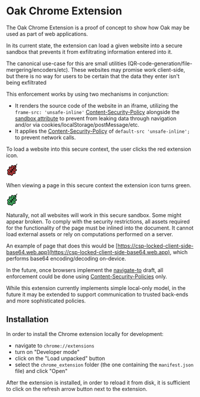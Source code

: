 # Oak Chrome Extension

The Oak Chrome Extension is a proof of concept to show how Oak may be used as
part of web applications.

In its current state, the extension can load a given website into a secure
sandbox that prevents it from exfiltrating information entered into it.

The canonical use-case for this are small utilities
(QR-code-generation/file-mergering/encoders/etc). These websites may promise
work client-side, but there is no way for users to be certain that the data they
enter isn't being exfiltrated

This enforcement works by using two mechanisms in conjunction:

- It renders the source code of the website in an iframe, utilizing the
  `frame-src: 'unsafe-inline'`
  [Content-Security-Policy](https://developer.mozilla.org/en-US/docs/Web/HTTP/Headers/Content-Security-Policy)
  alongside the
  [sandbox attribute](https://developer.mozilla.org/en-US/docs/Web/HTML/Element/iframe#attr-sandbox)
  to prevent from leaking data through navigation and/or via
  cookies/localStorage/postMessage/etc.
- It applies the
  [Content-Security-Policy](https://developer.mozilla.org/en-US/docs/Web/HTTP/Headers/Content-Security-Policy)
  of `default-src 'unsafe-inline';` to prevent network calls.

To load a website into this secure context, the user clicks the red extension
icon.

<img src="icon-red.png" alt="drawing" width="32" height="32"/>

When viewing a page in this secure context the extension icon turns green.

<img src="icon-green.png" alt="drawing" width="32" height="32"/>

Naturally, not all websites will work in this secure sandbox. Some might appear
broken. To comply with the security restrictions, all assets required for the
functionality of the page must be inlined into the document. It cannot load
external assets or rely on computations performed on a server.

An example of page that does this would be
[https://csp-locked-client-side-base64.web.app](https://csp-locked-client-side-base64.web.app),
which performs base64 encoding/decoding on-device.

In the future, once browsers implement the
[navigate-to](https://developer.mozilla.org/en-US/docs/Web/HTTP/Headers/Content-Security-Policy/navigate-to)
draft, all enforcement could be done using
[Content-Security-Policies](https://developer.mozilla.org/en-US/docs/Web/HTTP/Headers/Content-Security-Policy)
only.

While this extension currently implements simple local-only model, in the future
it may be extended to support communication to trusted back-ends and more
sophisticated policies.

## Installation

In order to install the Chrome extension locally for development:

- navigate to `chrome://extensions`
- turn on "Developer mode"
- click on the "Load unpacked" button
- select the `chrome_extension` folder (the one containing the `manifest.json`
  file) and click "Open"

After the extension is installed, in order to reload it from disk, it is
sufficient to click on the refresh arrow button next to the extension.

